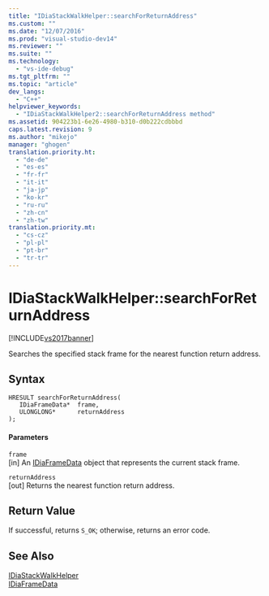 ```yaml
---
title: "IDiaStackWalkHelper::searchForReturnAddress"
ms.custom: ""
ms.date: "12/07/2016"
ms.prod: "visual-studio-dev14"
ms.reviewer: ""
ms.suite: ""
ms.technology: 
  - "vs-ide-debug"
ms.tgt_pltfrm: ""
ms.topic: "article"
dev_langs: 
  - "C++"
helpviewer_keywords: 
  - "IDiaStackWalkHelper2::searchForReturnAddress method"
ms.assetid: 904223b1-6e26-4980-b310-d0b222cdbbbd
caps.latest.revision: 9
ms.author: "mikejo"
manager: "ghogen"
translation.priority.ht: 
  - "de-de"
  - "es-es"
  - "fr-fr"
  - "it-it"
  - "ja-jp"
  - "ko-kr"
  - "ru-ru"
  - "zh-cn"
  - "zh-tw"
translation.priority.mt: 
  - "cs-cz"
  - "pl-pl"
  - "pt-br"
  - "tr-tr"
---
```

# IDiaStackWalkHelper::searchForReturnAddress
[!INCLUDE[vs2017banner](../../code-quality/includes/vs2017banner.md)]

Searches the specified stack frame for the nearest function return address.  
  
## Syntax  
  
```cpp#  
HRESULT searchForReturnAddress(   
   IDiaFrameData*  frame,  
   ULONGLONG*      returnAddress  
);  
```  
  
#### Parameters  
 `frame`  
 [in] An [IDiaFrameData](../../debugger/debug-interface-access/idiaframedata.md) object that represents the current stack frame.  
  
 `returnAddress`  
 [out] Returns the nearest function return address.  
  
## Return Value  
 If successful, returns `S_OK`; otherwise, returns an error code.  
  
## See Also  
 [IDiaStackWalkHelper](../../debugger/debug-interface-access/idiastackwalkhelper.md)   
 [IDiaFrameData](../../debugger/debug-interface-access/idiaframedata.md)